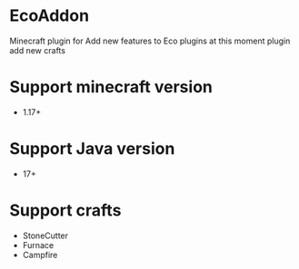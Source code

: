 # EcoAddon
Minecraft plugin for Add new features to Eco plugins
at this moment plugin add new crafts
# Support minecraft version
 - 1.17+
# Support Java version
 - 17+
# Support crafts
 - StoneCutter
 - Furnace
 - Campfire